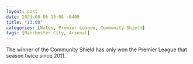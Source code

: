 ```yaml
---
layout: post
date: 2023-08-06 13:08 -0400
title: "13:08"
categories: [Notes, Premier League, Community Shield]
tags: [Manchester City, Arsenal]
---
```


The winner of the Community Shield has only won the Premier League that season twice since 2011.


